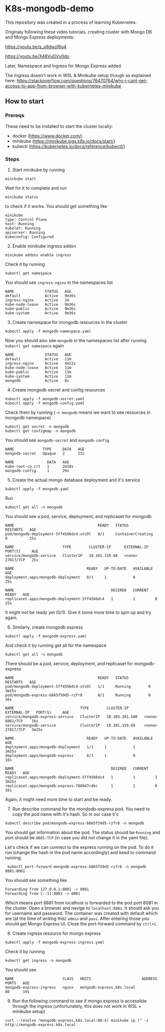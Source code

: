 # K8s-mongodb-demo

This repository was created in a process of learning Kubernetes.

Originaly following these video tutorials, creating cluster with Mongo DB and Mongo Express deployments:

https://youtu.be/s_o8dwzRlu4

https://youtu.be/X48VuDVv0do

Later, Namespace and Ingress for Mongo Express added.

The Ingress doesn't work in WSL & Minikube setup though as explained here: https://stackoverflow.com/questions/76470764/why-i-cant-get-access-to-app-from-browser-with-kubernetes-minikube

## How to start

### Prereqs

These need to be installed to start the cluster locally:
- docker (https://www.docker.com/)
- minikube (https://minikube.sigs.k8s.io/docs/start/)
- kubectl (https://kubernetes.io/docs/reference/kubectl/)

### Steps

1. Start minikube by running
```
minikube start
```
Wait for it to complete and run
```
minikube status
```
to check if it works. You should get something like
```
minikube
type: Control Plane
host: Running
kubelet: Running
apiserver: Running
kubeconfig: Configured
```
2. Enable minikube ingress addon
```
minikube addons enable ingress
```
Check it by running
```
kubectl get namespace
```
You should see `ingress-nginx` in the namespaces list
```
NAME              STATUS   AGE
default           Active   9m36s
ingress-nginx     Active   2m
kube-node-lease   Active   9m36s
kube-public       Active   9m36s
kube-system       Active   9m36s
```
3. Create namespace for mongodb resources in the cluster
```
kubectl apply -f mongodb-namespace.yaml
```
Now you should also see `mongodb` in the namespaces list after running `kubectl get namespace` again
```
NAME              STATUS   AGE
default           Active   11m
ingress-nginx     Active   4m12s
kube-node-lease   Active   11m
kube-public       Active   11m
kube-system       Active   11m
mongodb           Active   8s
```
4. Create mongodb secret and config resources
```
kubectl apply -f mongodb-secret.yaml
kubectl apply -f mongodb-config.yaml
```
Check them by running (`-n mongodb` means we want to see resources in mongodb namespace)
```
kubectl get secret -n mongodb
kubectl get configmap -n mongodb
```
You should see `mongodb-secret` and `mongodb-config`
```
NAME             TYPE     DATA   AGE
mongodb-secret   Opaque   2      22s
```
```
NAME               DATA   AGE
kube-root-ca.crt   1      2m18s
mongodb-config     1      29s
```
5. Create the actual mongo database deployment and it's service
```
kubectl apply -f mongodb.yaml
```
Run
```
kubectl get all -n mongodb
```
You should see a pod, service, deployment, and replicaset for mongodb
```
NAME                                      READY   STATUS              RESTARTS   AGE
pod/mongodb-deployment-5ff4566dc4-vts9l   0/1     ContainerCreating   0          25s

NAME                      TYPE        CLUSTER-IP      EXTERNAL-IP   PORT(S)     AGE
service/mongodb-service   ClusterIP   10.101.159.68   <none>        27017/TCP   25s

NAME                                 READY   UP-TO-DATE   AVAILABLE   AGE
deployment.apps/mongodb-deployment   0/1     1            0           25s

NAME                                            DESIRED   CURRENT   READY   AGE
replicaset.apps/mongodb-deployment-5ff4566dc4   1         1         0       25s
```
It might not be ready yet (0/1). Give it some more time to spin up and try again.

6. Similarly, create mongodb express
```
kubectl apply -f mongodb-express.yaml
```
And check it by running get all for the namespace
```
kubectl get all -n mongodb
```
There should be a pod, service, deployment, and replicaset for mongodb-express
```
NAME                                      READY   STATUS         RESTARTS   AGE
pod/mongodb-deployment-5ff4566dc4-vts9l   1/1     Running        0          3m25s
pod/mongodb-express-b865f59d5-rzfr8       0/1     Running        0          16s

NAME                              TYPE        CLUSTER-IP       EXTERNAL-IP   PORT(S)     AGE
service/mongodb-express-service   ClusterIP   10.103.201.180   <none>        8081/TCP    16s
service/mongodb-service           ClusterIP   10.101.159.68    <none>        27017/TCP   3m25s

NAME                                 READY   UP-TO-DATE   AVAILABLE   AGE
deployment.apps/mongodb-deployment   1/1     1            1           3m25s
deployment.apps/mongodb-express      0/1     1            0           16s

NAME                                            DESIRED   CURRENT   READY   AGE
replicaset.apps/mongodb-deployment-5ff4566dc4   1         1         1       3m25s
replicaset.apps/mongodb-express-788947c4bc      1         1         0       16s
```
Again, it might need more time to start and be ready.

7. Run describe command for the mondodb-express pod. You need to copy the pod name with it's hash. So in our case it's
```
kubectl describe pod/mongodb-express-b865f59d5-rzfr8 -n mongodb
```
You should get information about the pod. The status should be `Running` and port should be `8081:TCP` (in case you did not change it in the yaml file).

Let's check if we can connect to the express running on the pod. To do it run (change the hash in the pod name accordingly) and keed to command running.
```
 kubectl port-forward mongodb-express-b865f59d5-rzfr8 -n mongodb 8081:8081
```
You should see something like
```
Forwarding from 127.0.0.1:8081 -> 8081
Forwarding from [::1]:8081 -> 8081
```
Which means port 8881 from localhost is forwarded to the pod port 8081 in the cluster. Open a browser and navige to `localhost:8081`. It should ask you for username and password. The container was created with default which are (at the time of writing this) `admin` and `pass`. After entering those you should get Mongo Express UI. Close the port-forward command by `ctrl+c`.

8. Create ingress resource for mongo express
```
kubectl apply -f mongodb-express-ingress.yaml
```
Check it by running
```
kubectl get ingress -n mongodb
```
You should see
```
NAME                      CLASS   HOSTS                       ADDRESS   PORTS   AGE
mongodb-express-ingress   nginx   mongodb-express.k8s.local             80      19s
```
9. Run the following command to see if mongo express is accessible through the ingress (unfortunately, this does not work in WSL + minikube setup)
```
curl --resolve "mongodb-express.k8s.local:80:$( minikube ip )" -i http://mongodb-express.k8s.local
```
